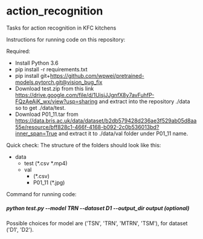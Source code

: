 # action_recognition
Tasks for action recognition in KFC kitchens


Instructions for running code on this repository: 

Required: 
- Install Python 3.6
- pip install -r requirements.txt
- pip install git+https://github.com/wpwei/pretrained-models.pytorch.git@vision_bug_fix
- Download test.zip from this link https://drive.google.com/file/d/1UisjJJgnfX8y7avFuhfP-FQzAeAjK_wx/view?usp=sharing and extract into the repository ./data so to get ./data/test.
- Download P01_11.tar from https://data.bris.ac.uk/data/dataset/b2db579428d236ae3f529ab05d8aa55e/resource/bff828c1-466f-4168-b092-2c0b536013bd?inner_span=True
and extract it to ./data/val folder under P01_11 name.

Quick check: The structure of the folders should look like this:
- data 
  - test (*.csv *.mp4)
  - val
    - (*.csv)
    - P01_11 (*.jpg)

Command for running code:
##### python test.py --model TRN --dataset D1 --output_dir output (optional)

Possible choices for model are ('TSN', 'TRN', 'MTRN', 'TSM'), for dataset ('D1', 'D2').
